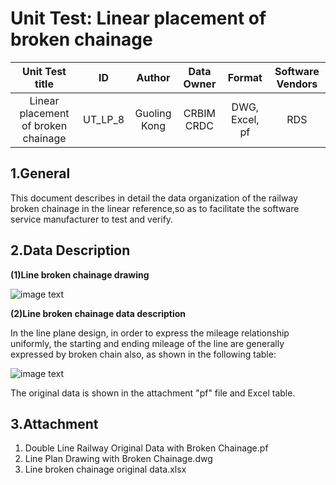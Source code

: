 # Unit Test: Linear placement of broken chainage

|       Unit Test title     | ID | Author | Data Owner | Format | Software Vendors |
|:-------------------------:|:--:|:------:| :---------:| :-----:| :---------------:|
|  Linear placement of broken chainage |   UT_LP_8 | Guoling Kong| CRBIM CRDC |  DWG, Excel, pf| RDS |


## 1.General
This document describes in detail the data organization of the railway broken chainage in the linear reference,so as to facilitate the software service manufacturer to test and verify.

## 2.Data Description
**(1)Line broken chainage drawing**

![image text](https://github.com/IFCRail/IFC-Rail-Unit-Test/blob/master/2_Linear%20placement%20(LP)/UT_LP_8/Dataset/Images/1_Example_of_Line_Broken_Chainage_Drawing.jpg)

**(2)Line broken chainage data description**

In the line plane design, in order to express the mileage relationship uniformly, the starting and ending mileage of the line are generally expressed by broken chain also, as shown in the following table:

![image text](https://github.com/IFCRail/IFC-Rail-Unit-Test/blob/master/2_Linear%20placement%20(LP)/UT_LP_8/Dataset/Images/2_Description_of_line_broken_chainage_original_data.jpg)

The original data is shown in the attachment "pf" file and Excel table.

## 3.Attachment
1. Double Line Railway Original Data with Broken Chainage.pf
2. Line Plan Drawing with Broken Chainage.dwg
3. Line broken chainage original data.xlsx

